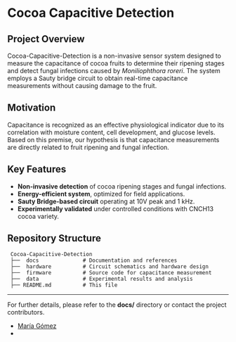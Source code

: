 # Cocoa Capacitive Detection

##  Project Overview
Cocoa-Capacitive-Detection is a non-invasive sensor system designed to measure the capacitance of cocoa fruits to determine their ripening stages and detect fungal infections caused by *Moniliophthora roreri*. The system employs a Sauty bridge circuit to obtain real-time capacitance measurements without causing damage to the fruit.

##  Motivation
Capacitance is recognized as an effective physiological indicator due to its correlation with moisture content, cell development, and glucose levels. Based on this premise, our hypothesis is that capacitance measurements are directly related to fruit ripening and fungal infection.

## Key Features
-  **Non-invasive detection** of cocoa ripening stages and fungal infections.
-  **Energy-efficient system**, optimized for field applications.
-  **Sauty Bridge-based circuit** operating at 10V peak and 1 kHz.
-  **Experimentally validated** under controlled conditions with CNCH13 cocoa variety.

##  Repository Structure
```
 Cocoa-Capacitive-Detection
 ├──  docs              # Documentation and references
 ├──  hardware          # Circuit schematics and hardware design
 ├──  firmware          # Source code for capacitance measurement
 ├──  data              # Experimental results and analysis
 ├── README.md          # This file 
```
---

For further details, please refer to the **docs/** directory or contact the project contributors.

*   [María Gómez](https://github.com/mariagomez)
*   
